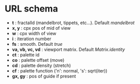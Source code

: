 
# URL schema

* __t__ : fractalId (mandelbrot, tippets, etc...). Default _mandelbrot_
* __x, y__ : cpx pos of mid of view
* __w__ : cpx width of view
* __i__ : iteration number
* __fs__ : smooth. Default _true_
* __va, vb, vc, vd__ : viewport matrix. Default _Matrix.identity_
* __ct__ : palette id
* __co__ : palette offset (move)
* __cd__ : palette density (stretch)
* __cf__ : palette function ('n': normal, 's': sqrt(iter))
* __gx, gy__ : pos of guide if present
